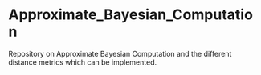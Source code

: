 # Approximate_Bayesian_Computation
Repository on Approximate Bayesian Computation and the different distance metrics which can be implemented.
